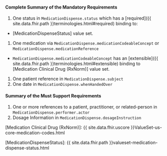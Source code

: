 #### Complete Summary of the Mandatory Requirements

1.  One status in `MedicationDispense.status` which has a [required]({{ site.data.fhir.path }}terminologies.html#required) binding to:
-   [MedicationDispenseStatus] value set.
1.  One medication via `MedicationDispense.medicationCodeableConcept` or `MedicationDispense.medicationReference`   
-  `MedicationDispense.medicationCodeableConcept` has an [extensible]({{ site.data.fhir.path }}terminologies.html#extensible) binding to [Medication Clinical Drug (RxNorm)] value set.
1.  One patient reference in `MedicationDispense.subject`
1.  One date in `MedicationDispense.whenHandedOver`

#### Summary of the Must Support Requirements

1.  One or more references to a patient, practitioner, or related-person in `MedicationDispense.performer.actor`
1.  Dosage Information in `MedicationDispense.dosageInstruction`

[Medication Clinical Drug (RxNorm)]: {{ site.data.fhir.uscore }}ValueSet-us-core-medication-codes.html

[MedicationDispenseStatus]: {{ site.data.fhir.path }}valueset-medication-dispense-status.html
